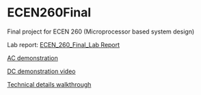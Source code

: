 # ECEN260Final
 Final project for ECEN 260 (Microprocessor based system design)

Lab report:
[ECEN_260_Final_Lab Report](https://github.com/user-attachments/files/17249967/ECEN_260_Final_Report.pdf)

[AC demonstration](https://youtu.be/c0NtxTDktaA)

[DC demonstration video](https://youtube.com/shorts/DmYVAyezdVY?feature=share)

[Technical details walkthrough](https://youtu.be/SpuUPIfzl-I)
